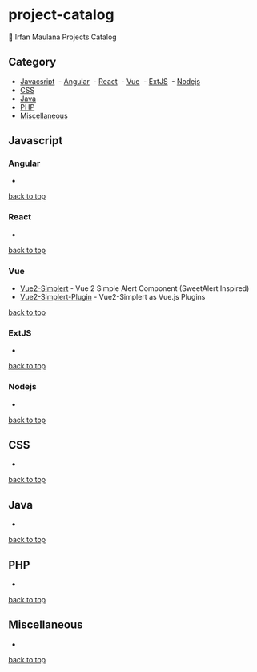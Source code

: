 # project-catalog
:link: Irfan Maulana Projects Catalog


## Category
+ [Javacsript](#javacript)
  - [Angular](#angular)
  - [React](#react)
  - [Vue](#vue)
  - [ExtJS](#extjs)
  - [Nodejs](nodejs)
+ [CSS](#css)
+ [Java](#java)
+ [PHP](#php)
+ [Miscellaneous](#miscellaneous)

## Javascript

### Angular
- 

[back to top](#category)

### React
- 

[back to top](#category)

### Vue
- [Vue2-Simplert](https://github.com/mazipan/vue2-simplert) - Vue 2 Simple Alert Component (SweetAlert Inspired)
- [Vue2-Simplert-Plugin](https://github.com/mazipan/vue2-simplert-plugin) - Vue2-Simplert as Vue.js Plugins

[back to top](#category)

### ExtJS
- 

[back to top](#category)

### Nodejs
- 


[back to top](#category)

## CSS
- 


[back to top](#category)

## Java
- 


[back to top](#category)

## PHP
- 


[back to top](#category)

## Miscellaneous
- 


[back to top](#category)
